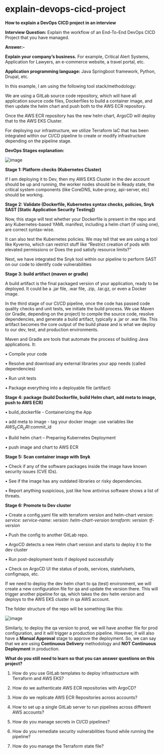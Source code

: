 # explain-devops-cicd-project
**How to explain a DevOps CICD project in an interview**

**Interview Question:** Explain the workflow of an End-To-End DevOps CICD Project that you have managed.

**Answer:-**

**Explain your company’s business.** For example, Critical Alert Systems, Application for Lawyers, an e-commerce website, a travel portal, etc.

**Application programming language:** Java Springboot framework, Python, Drupal, etc.

In this example, I am using the following tool stack/methodology:

We are using a GitLab source code repository, which will have all application source code files, Dockerfiles to build a container image, and then update the helm chart and push both to the AWS ECR repository.

Once the AWS ECR repository has the new helm chart, ArgoCD will deploy that to the AWS EKS Cluster.

For deploying our infrastructure, we utilize Terraform IaC that has been integrated within our CI/CD pipeline to create or modify infrastructure depending on the pipeline stage.

**DevOps Stages explanation:**

![image](https://github.com/user-attachments/assets/beba5356-36cf-4fa6-8944-f6a72f7d269d)


**Stage 1: Platform checks (Kubernetes Cluster)**

If I am deploying it to Dev, then my AWS EKS Cluster in the dev account should be up and running, the worker nodes should be in Ready state, the critical system components (like CoreDNS, kube-proxy, api-server, etc) should be working.

**Stage 2: Validate (Dockerfile, Kubernetes syntax checks, policies, Snyk SAST [Static Application Security Testing])**

Now, this stage will test whether your Dockerfile is present in the repo and any Kubernetes-based YAML manifest, including a helm chart (if using one), are correct syntax-wise. 

It can also test the Kubernetes policies. We may tell that we are using a tool like Kyverno, which can restrict stuff like “Restrict creation of pods with elevated permissions or Does the pod satisfy resource limits?”

Next, we have integrated the Snyk tool within our pipeline to perform SAST on our code to identify code vulnerabilities

**Stage 3: build artifact (maven or gradle)**

A build artifact is the final packaged version of your application, ready to be deployed. It could be a .jar file, .war file, .zip, .tar.gz, or even a Docker image.

In the third stage of our CI/CD pipeline, once the code has passed code quality checks and unit tests, we initiate the build process. We use Maven (or Gradle, depending on the project) to compile the source code, resolve dependencies, and generate a build artifact, typically a .jar or .war file. This artifact becomes the core output of the build phase and is what we deploy to our dev, test, and production environments.

Maven and Gradle are tools that automate the process of building Java applications. It:

•	Compile your code

•	Resolve and download any external libraries your app needs (called dependencies)

•	Run unit tests

•	Package everything into a deployable file (artifact)

**Stage 4: package (build Dockerfile, build Helm chart, add meta to image, push to AWS ECR)**

•	build_dockerfile - Containerizing the App

•	add meta to image - tag your docker image: use variables like $AWS_ECR_URI:$commit_id

•	Build helm chart – Preparing Kubernetes Deployment

•	push image and chart to AWS ECR

**Stage 5: Scan container image with Snyk**

•	Check if any of the software packages inside the image have known security issues (CVE IDs).

•	See if the image has any outdated libraries or risky dependencies.

•	Report anything suspicious, just like how antivirus software shows a list of threats.

**Stage 6: Promote to Dev cluster**

•	Create a config.yaml file with terraform version and helm-chart version:
_service:
  service-name:
     version: helm-chart-version
terraform:
     version: tf-version_

•	Push the config to another GitLab repo.

•	ArgoCD detects a new Helm chart version and starts to deploy it to the dev cluster

•	Run post-deployment tests if deployed successfully

•	Check on ArgoCD UI the status of pods, services, statefulsets, configmaps, etc.

If we need to deploy the dev helm chart to qa (test) environment, we will create a new configuration file for qa and update the version there. This will trigger another pipeline for qa, which takes the dev helm version and deploys to the AWS EKS cluster in qa AWS account.

The folder structure of the repo will be something like this:

![image](https://github.com/user-attachments/assets/ea816416-3eb2-4d56-ae3f-3596f10758e5)


Similarly, to deploy the qa version to prod, we will have another file for prod configuration, and it will trigger a production pipeline. However, it will also have a **Manual Approval** stage to approve the deployment. So, we can say that we are using **Continuous Delivery** methodology and **NOT Continuous Deployment** in production.

**What do you still need to learn so that you can answer questions on this project?**

1. How do you use GitLab templates to deploy infrastructure with Terraform and AWS EKS?

2. How do we authenticate AWS ECR repositories with ArgoCD?

3. How do we replicate AWS ECR Repositories across accounts?

4. How to set up a single GitLab server to run pipelines across different AWS accounts?

5. How do you manage secrets in CI/CD pipelines?

6. How do you remediate security vulnerabilities found while running the pipeline?

7. How do you manage the Terraform state file?
